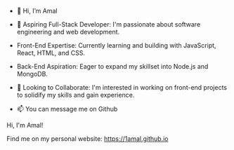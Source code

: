 - 👋 Hi, I’m Amal
- 👀 Aspiring Full-Stack Developer: I'm passionate about software engineering and web development.
- Front-End Expertise: Currently learning and building with JavaScript, React, HTML, and CSS.
- Back-End Aspiration: Eager to expand my skillset into Node.js and MongoDB.
- 💞️ Looking to Collaborate: I'm interested in working on front-end projects to solidify my skills and gain experience.

- 📫 You can message me on Github

Hi, I'm Amal!

Find me on my personal website: https://1amal.github.io

<!---
1Amal/1Amal is a ✨ special ✨ repository because its `README.md` (this file) appears on your GitHub profile.
You can click the Preview link to take a look at your changes.
--->
